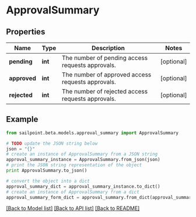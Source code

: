 # ApprovalSummary


## Properties

Name | Type | Description | Notes
------------ | ------------- | ------------- | -------------
**pending** | **int** | The number of pending access requests approvals. | [optional] 
**approved** | **int** | The number of approved access requests approvals. | [optional] 
**rejected** | **int** | The number of rejected access requests approvals. | [optional] 

## Example

```python
from sailpoint.beta.models.approval_summary import ApprovalSummary

# TODO update the JSON string below
json = "{}"
# create an instance of ApprovalSummary from a JSON string
approval_summary_instance = ApprovalSummary.from_json(json)
# print the JSON string representation of the object
print ApprovalSummary.to_json()

# convert the object into a dict
approval_summary_dict = approval_summary_instance.to_dict()
# create an instance of ApprovalSummary from a dict
approval_summary_form_dict = approval_summary.from_dict(approval_summary_dict)
```
[[Back to Model list]](../README.md#documentation-for-models) [[Back to API list]](../README.md#documentation-for-api-endpoints) [[Back to README]](../README.md)


